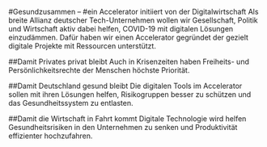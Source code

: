 #Gesundzusammen –
#ein Accelerator initiiert von der Digitalwirtschaft
Als breite Allianz deutscher Tech-Unternehmen wollen wir Gesellschaft, Politik und Wirtschaft aktiv dabei helfen, COVID-19 mit digitalen Lösungen einzudämmen. Dafür haben wir einen Accelerator gegründet der gezielt digitale Projekte mit Ressourcen unterstützt.

##Damit Privates privat bleibt
Auch in Krisenzeiten haben Freiheits- und Persönlichkeitsrechte der Menschen höchste Priorität.

##Damit Deutschland gesund bleibt
Die digitalen Tools im Accelerator sollen mit ihren Lösungen helfen, Risikogruppen besser zu schützen und das Gesundheitssystem zu entlasten.

##Damit die Wirtschaft in Fahrt kommt
Digitale Technologie wird helfen Gesundheitsrisiken in den Unternehmen zu senken und Produktivität effizienter hochzufahren.
